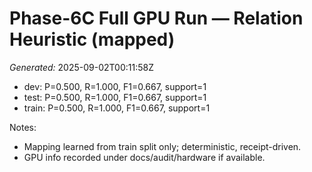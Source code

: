 # Phase-6C Full GPU Run — Relation Heuristic (mapped)
_Generated:_ 2025-09-02T00:11:58Z

- dev: P=0.500, R=1.000, F1=0.667, support=1
- test: P=0.500, R=1.000, F1=0.667, support=1
- train: P=0.500, R=1.000, F1=0.667, support=1

Notes:
- Mapping learned from train split only; deterministic, receipt-driven.
- GPU info recorded under docs/audit/hardware if available.

